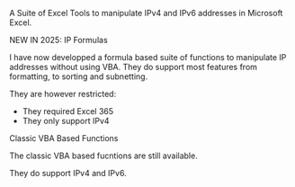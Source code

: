A Suite of Excel Tools to manipulate IPv4 and IPv6 addresses in Microsoft Excel.

NEW IN 2025: IP Formulas

I have now developped a formula based suite of functions to manipulate IP addresses without using VBA.
They do support most features from formatting, to sorting and subnetting.

They are however restricted:
- They required Excel 365
- They only support IPv4

Classic VBA Based Functions

The classic VBA based fucntions are still available.

They do support IPv4 and IPv6.
